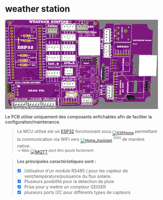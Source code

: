 # weather station

![weather station_logo](https://github.com/Bandit-17/weaterstation/blob/main/image/vue%203d.png)

Le PCB utilise uniquement des composants enfichables afin de faciliter la configuration/maintenance.

> Le MCU utilisé est un [ESP32](https://s.click.aliexpress.com/e/_DCEPtOd) fonctionnant sous <sub>[![ESPHome](https://img.shields.io/badge/ESPHome-_-black?logo=esphome&style=social)](https://esphome.io)</sub> permettant la communication via WiFi vers <sub>[![Home_Assistant](https://img.shields.io/badge/Home_Assistant-_-black?logo=homeassistant&style=social)](http://homeassistant.io)</sub> <sup>(HA)</sup> de manière native.<br/>
> <sup>->  Mais </sup>[![MQTT](https://img.shields.io/badge/MQTT-_-black?logo=mqtt&style=social)](https://esphome.io/components/mqtt)<sup> peut être ajouté facilement.</sup>

> __Les principales caractéristiques sont :__
> - [x] Utilisation d'un module RS485 ( pour les capteur de vent/température/puissance du flux solaire.
> - [X] Plusieurs posibilité pour la detection de pluie
> - [X] Prise pour y mettre un compteur GEIGER
> - [X] plusieurs ports I2C pour différents types de capteurs


